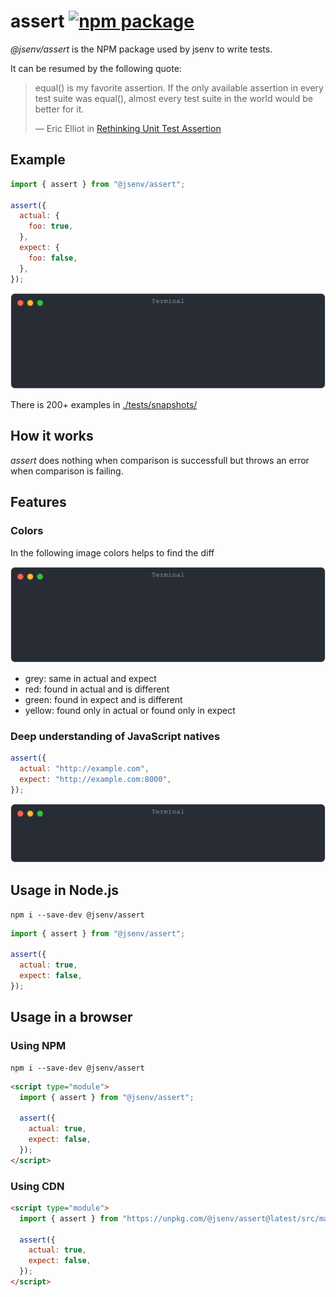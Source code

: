 # assert [![npm package](https://img.shields.io/npm/v/@jsenv/assert.svg?logo=npm&label=package)](https://www.npmjs.com/package/@jsenv/assert)

_@jsenv/assert_ is the NPM package used by jsenv to write tests.

It can be resumed by the following quote:

> equal() is my favorite assertion. If the only available assertion in every test suite was equal(), almost every test suite in the world would be better for it.
>
> — Eric Elliot in [Rethinking Unit Test Assertion](https://medium.com/javascript-scene/rethinking-unit-test-assertions-55f59358253f)

## Example

```js
import { assert } from "@jsenv/assert";

assert({
  actual: {
    foo: true,
  },
  expect: {
    foo: false,
  },
});
```

![img](./tests/snapshots/object/basic.svg)

There is 200+ examples in [./tests/snapshots/](./tests/snapshots/README.md#Array)

## How it works

_assert_ does nothing when comparison is successfull but throws an error when comparison is failing.

## Features

### Colors

In the following image colors helps to find the diff

![img](./tests/snapshots/object/basic.svg)

- grey: same in actual and expect
- red: found in actual and is different
- green: found in expect and is different
- yellow: found only in actual or found only in expect

### Deep understanding of JavaScript natives

```js
assert({
  actual: "http://example.com",
  expect: "http://example.com:8000",
});
```

![img](./tests/snapshots/url/url_string_port.svg)

## Usage in Node.js

```console
npm i --save-dev @jsenv/assert
```

```js
import { assert } from "@jsenv/assert";

assert({
  actual: true,
  expect: false,
});
```

## Usage in a browser

### Using NPM

```console
npm i --save-dev @jsenv/assert
```

```html
<script type="module">
  import { assert } from "@jsenv/assert";

  assert({
    actual: true,
    expect: false,
  });
</script>
```

### Using CDN

```html
<script type="module">
  import { assert } from "https://unpkg.com/@jsenv/assert@latest/src/main.js";

  assert({
    actual: true,
    expect: false,
  });
</script>
```
